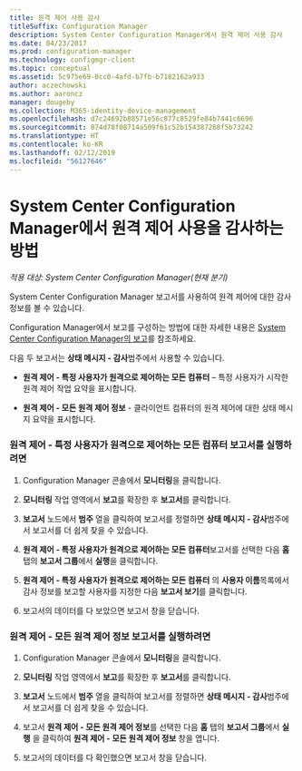 ```yaml
---
title: 원격 제어 사용 감사
titleSuffix: Configuration Manager
description: System Center Configuration Manager에서 원격 제어 사용 감사
ms.date: 04/23/2017
ms.prod: configuration-manager
ms.technology: configmgr-client
ms.topic: conceptual
ms.assetid: 5c975e69-0cc0-4afd-b7fb-b7182162a933
author: aczechowski
ms.author: aaroncz
manager: dougeby
ms.collection: M365-identity-device-management
ms.openlocfilehash: d7c24692b88571e56c877c8529fe84b7441c6696
ms.sourcegitcommit: 874d78f08714a509f61c52b154387268f5b73242
ms.translationtype: HT
ms.contentlocale: ko-KR
ms.lasthandoff: 02/12/2019
ms.locfileid: "56127646"
---
```

# <a name="how-to-audit-remote-control-usage-in-system-center-configuration-manager"></a>System Center Configuration Manager에서 원격 제어 사용을 감사하는 방법

*적용 대상: System Center Configuration Manager(현재 분기)*

System Center Configuration Manager 보고서를 사용하여 원격 제어에 대한 감사 정보를 볼 수 있습니다.  

 Configuration Manager에서 보고를 구성하는 방법에 대한 자세한 내용은 [System Center Configuration Manager의 보고](../../../../core/servers/manage/reporting.md)를 참조하세요.  

 다음 두 보고서는 **상태 메시지 - 감사**범주에서 사용할 수 있습니다.  

-   **원격 제어 - 특정 사용자가 원격으로 제어하는 모든 컴퓨터** – 특정 사용자가 시작한 원격 제어 작업 요약을 표시합니다.  

-   **원격 제어 - 모든 원격 제어 정보** - 클라이언트 컴퓨터의 원격 제어에 대한 상태 메시지 요약을 표시합니다.  

### <a name="to-run-the-report-remote-control---all-computers-remote-controlled-by-a-specific-user"></a>원격 제어 - 특정 사용자가 원격으로 제어하는 모든 컴퓨터 보고서를 실행하려면  

1.  Configuration Manager 콘솔에서 **모니터링**을 클릭합니다.  

2.  **모니터링** 작업 영역에서 **보고**를 확장한 후 **보고서**를 클릭합니다.  

3.  **보고서** 노드에서 **범주** 열을 클릭하여 보고서를 정렬하면 **상태 메시지 - 감사**범주에서 보고서를 더 쉽게 찾을 수 있습니다.  

4.  **원격 제어 - 특정 사용자가 원격으로 제어하는 모든 컴퓨터**보고서를 선택한 다음 **홈** 탭의 **보고서 그룹**에서 **실행**을 클릭합니다.  

5.  **원격 제어 - 특정 사용자가 원격으로 제어하는 모든 컴퓨터** 의 **사용자 이름**목록에서 감사 정보를 보고할 사용자를 지정한 다음 **보고서 보기**를 클릭합니다.  

6.  보고서의 데이터를 다 보았으면 보고서 창을 닫습니다.  

### <a name="to-run-the-report-remote-control---all-remote-control-information"></a>원격 제어 - 모든 원격 제어 정보 보고서를 실행하려면  

1.  Configuration Manager 콘솔에서 **모니터링**을 클릭합니다.  

2.  **모니터링** 작업 영역에서 **보고**를 확장한 후 **보고서**를 클릭합니다.  

3.  **보고서** 노드에서 **범주** 열을 클릭하여 보고서를 정렬하면 **상태 메시지 - 감사**범주에서 보고서를 더 쉽게 찾을 수 있습니다.  

4.  보고서 **원격 제어 - 모든 원격 제어 정보**를 선택한 다음 **홈** 탭의 **보고서 그룹**에서 **실행** 을 클릭하여 **원격 제어 - 모든 원격 제어 정보** 창을 엽니다.  

5.  보고서의 데이터를 다 확인했으면 보고서 창을 닫습니다.  
